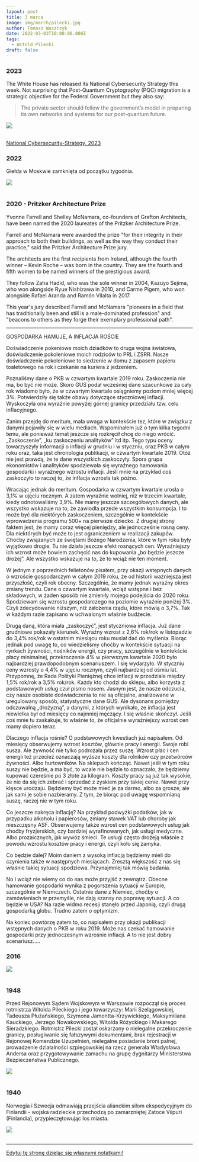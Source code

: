 ```yaml
---
layout: post
title: 3 marca
image: img/march/pilecki.jpg
author: Tomasz Waszczyk
date: 2022-03-03T10:00:00.000Z
tags:
  - Witold Pilecki
draft: false
---
```


### 2023

The White House has released its National Cybersecurity Strategy this week. Not surprising that Post-Quantum Cryptography (PQC) migration is a strategic objective for the Federal Government but they also say:

> The private sector should follow the government’s model in preparing its own networks and systems for our post-quantum future.

<img src="./img/march/pqc.jpeg"><br><br>

<a href="./documents/march/National-Cybersecurity-Strategy-2023.pdf" target="_blank">National Cybersecurity-Strategy, 2023</a>

### 2022

Giełda w Moskwie zamknięta od początku tygodnia.

<img src="./img/march/sberbank.png"><br><br>

### 2020 - Pritzker Architecture Prize

Yvonne Farrell and Shelley McNamara, co-founders of Grafton Architects, have been named the 2020 laureates of the Pritzker Architecture Prize.

Farrell and McNamara were awarded the prize "for their integrity in their approach to both their buildings, as well as the way they conduct their practice," said the Pritzker Architecture Prize jury.

The architects are the first recipients from Ireland, although the fourth winner – Kevin Roche – was born in the country. They are the fourth and fifth women to be named winners of the prestigious award.

They follow Zaha Hadid, who was the sole winner in 2004, Kazuyo Sejima, who won alongside Ryue Nishizawa in 2010, and Carme Pigem, who won alongside Rafael Aranda and Ramón Vilalta in 2017.

This year's jury described Farrell and McNamara "pioneers in a field that has traditionally been and still is a male-dominated profession" and "beacons to others as they forge their exemplary professional path".

---

GOSPODARKA HAMUJE, A INFLACJA ROŚCIE

Doświadczenie pokeniowe moich dziadków to druga wojna światowa, doświadczenie pokoleniowe moich rodziców to PRL i ZSRR. Nasze doświadczenie pokoleniowe to siedzenie w domu z zapasem papieru toaletowego na rok i czekanie na kuriera z jedzeniem.

Poznaliśmy dane o PKB w czwartym kwartale 2019 roku. Zaskoczenia nie ma, bo być nie może. Skoro GUS podał wcześniej dane szacunkowe za cały rok wiadomo było, że w czwartym kwartale osiągniemy poziom mniej więcej 3%. Potwierdziły się także obawy dotyczące styczniowej inflacji. Wyskoczyła ona wyraźnie powyżej górnej granicy przedziału tzw. celu inflacyjnego.

Zanim przejdę do meritum, mała uwaga w kontekście tez, które w związku z danymi pojawiły się w wielu mediach. Wspominałem już o tym kilka tygodni temu, ale ponieważ temat jeszcze się rozkręcił chcę do niego wrócić. „Zaskoczenie”, „ku zaskoczeniu analityków” itd itp. Tego typu oceny towarzyszyły informacji o inflacji w grudniu i w styczniu, oraz PKB w całym roku oraz, taka jest chronologia publikacji, w czwartym kwartale 2019. Otóż nie jest prawdą, że te dane wszystkich zaskoczyły. Spora grupa ekonomistów i analityków spodziewała się wyraźnego hamowania gospodarki i wyraźnego wzrostu inflacji. Jeśli mnie na przykład coś zaskoczyło to raczej to, że inflacja wzrosła tak późno.

Wracając jednak do meritum. Gospodarka w czwartym kwartale urosła o 3,1% w ujęciu rocznym. A zatem wyraźnie wolniej, niż w trzecim kwartale, kiedy odnotowaliśmy 3,9%. Nie mamy jeszcze szczegółowych danych, ale wszystko wskazuje na to, że zawiodła przede wszystkim konsumpcja. I to może być dla niektórych zaskoczeniem, szczególnie w kontekście wprowadzenia programu 500+ na pierwsze dziecko. Z drugiej strony faktem jest, że mamy coraz więcej pieniędzy, ale jednocześnie rosną ceny. Dla niektórych być może to jest ograniczeniem w realizacji zakupów. Choćby związanych ze świętami Bożego Narodzenia, które w tym roku były wyjątkowo drogie. Tu nie działa jeszcze efekt rosnących cen. Wyraźniejszy ich wzrost może bowiem zachęcić nas do kupowania „bo będzie jeszcze drożej”. Ale wszystko wskazuje na to, że to wciąż nie ten moment.

W jednym z poprzednich felietonów pisałem, przy okazji wstępnych danych o wzroście gospodarczym w całym 2019 roku, że od historii ważniejsza jest przyszłość, czyli rok obecny. Szczególnie, że mamy jednak wyraźny okres zmiany trendu. Dane o czwartym kwartale, wciąż wstępne i bez składowych, w żaden sposób nie zmieniły mojego podejścia do 2020 roku. Spodziewam się wzrostu gospodarczego na poziomie wyraźnie poniżej 3%. Czyli zdecydowanie niższym, niż założenia rządu, które mówią o 3,7%. Tak w każdym razie zapisano w uchwalonym właśnie budżecie.

Drugą daną, która miała „zaskoczyć”, jest styczniowa inflacja. Już dane grudniowe pokazały kierunek. Wyraźny wzrost z 2,6% rok/rok w listopadzie do 3,4% rok/rok w ostatnim miesiącu roku musiał dać do myślenia. Biorąc jednak pod uwagę to, co wiedzieliśmy choćby w kontekście sytuacji na rynkach żywności, nośników energii, czy pracy, szczególnie w kontekście płacy minimalnej, przekroczenie 4% w pierwszym kwartale 2020 było najbardziej prawdopodobnym scenariuszem. I się wydarzyło. W styczniu ceny wzrosty o 4,4% w ujęciu rocznym, czyli najbardziej od ośmiu lat. Przypomnę, że Rada Polityki Pieniężnej chce inflacji w przedziale między 1,5% rok/rok a 3,5% rok/rok. Każdy kto chodzi do sklepu, albo korzysta z podstawowych usług czuł pismo nosem. Jasnym jest, że nasze odczucia, czy nasze osobiste doświadczenia to nie są oficjalne, analizowane w uregulowany sposób, statystyczne dane GUS. Ale dysonans pomiędzy odczuwalną „drożyzną”, a danymi, z których wynikało, ze inflacja jest niewielka był od miesięcy co najmniej męczący. I się właśnie skończył. Jeśli coś mnie tu zaskakuje, to właśnie to, że oficjalnie wyraźniejszy wzrost cen mamy dopiero teraz.

Dlaczego inflacja rośnie? O podstawowych kwestiach już napisałem. Od miesięcy obserwujemy wzrost kosztów, głównie pracy i energii. Swoje robi susza. Ale żywność nie tylko podrożała przez suszę. Wzrost płac i cen energii też przecież oznaczają wyższe koszty dla rolników czy przetwórców żywności. Albo hurtowników. Na sklepach kończąc. Nawet jeśli w tym roku suszy nie będzie, a ma być, to wcale nie będzie to oznaczało, że będziemy kupować czereśnie po 3 złote za kilogram. Koszty pracy są już tak wysokie, że nie da się ich zebrać i sprzedać z zyskiem przy takiej cenie. Nawet przy klęsce urodzaju. Będziemy być może mieć je za darmo, albo za grosze, ale jak sami je sobie nazbieramy. Z tym, że biorąc pod uwagę wspomnianą suszę, raczej nie w tym roku.

Co jeszcze nakręca inflację? Na przykład podwyżki podatków, jak w przypadku alkoholu i papierosów, zmiany stawek VAT lub choroby jak nieszczęsny ASF. Obserwujemy także wzrost cen podstawowych usług jak choćby fryzjerskich, czy bardziej wyrafinowanych, jak usługi medyczne. Albo prozaicznych, jak wywóz śmieci. Te usługi często drożeją właśnie z powodu wzrostu kosztów pracy i energii, czyli koło się zamyka.

Co będzie dalej? Moim daniem z wysoką inflacją będziemy mieli do czynienia także w następnych miesiącach. Zresztą większość z nas się właśnie takiej sytuacji spodziewa. Przynajmniej tak mówią badania.

No i wciąż nie wiemy co do nas może przyjść z zewnątrz. Obecne hamowanie gospodarki wynika z pogorszenia sytuacji w Europie, szczególnie w Niemczech. Ostatnie dane z Niemiec, choćby o zamówieniach w przemyśle, nie dają szansy na poprawę sytuacji. A co będzie w USA? Na razie widmo recesji stanęło przed Japonią, czyli drugą gospodarką globu. Trudno zatem o optymizm.

Na koniec powtórzę zatem to, co napisałem przy okazji publikacji wstępnych danych o PKB w roku 2019. Może nas czekać hamowanie gospodarki przy jednoczesnym wzrośnie inflacji. A to nie jest dobry scenariusz…..

### 2016

<img src="./img/march/seatalteaxl.jpg"><br><br>

<!-- 

Seat Altea samochód samochod auto

Do zobaczenia, obserwować:
- klimatyzacja
- czujnik parkowania, biegu wstecznego
- prawy kierunkowskaz
- płyn do spryskiwaczy
- płyn hamulcowy
- 2 x zimówki
- Rozrząd wymieniać co 5 lat 

Ubezpieczenie:
536 422 236 - babka z którą podpisywałem ubezpieczenie 

We dwie osoby kupować samochód

Na zimny silnik
Umyty
Spasowanie elementów, luki między drzwiami itp.
Otwieranie się drzwi
Progi,
Sufit
Zawiasy, elementy 
Szyby
Klapa, newralgiczne punkty
Otworzyc i znaleźć koło
Elementy przy uszczelkach, białe placki, ryski, elementy łączące, resztki po wypolerowaniu

Silnik (na zimno): znaczki, nity, śruby, pasek rozrządu, połączenia elementów, lepiej żeby był lekko ubrudzony, zbiornik wyrównawczy

wszystko sprawdzić

Parametry pracy silnika - 

Kosztował 7k Euro - 4.1371 - cena euro samochodu

-->

### 1948

Przed Rejonowym Sądem Wojskowym w Warszawie rozpoczął się proces rotmistrza Witolda Pileckiego i jego towarzyszy: Marii Szelągowskiej, Tadeusza Płużańskiego, Szymona Jamontta-Krzywickiego, Maksymiliana Kauckiego, Jerzego Nowakowskiego, Witolda Różyckiego i Makarego Sieradzkiego. Rotmistrz Pilecki został oskarżony o nielegalne przekroczenie granicy, posługiwanie się fałszywymi dokumentami, brak rejestracji w Rejonowej Komendzie Uzupełnień, nielegalne posiadanie broni palnej, prowadzenie działalności szpiegowskiej na rzecz generała Władysława Andersa oraz przygotowywanie zamachu na grupę dygnitarzy Ministerstwa Bezpieczeństwa Publicznego.

<img src="./img/march/pilecki.jpg"/><br><br>

### 1940

Norwegia i Szwecja odmawiają przejścia alianckim siłom ekspedycyjnym do Finlandii - wojska radzieckie przechodzą po zamarzniętej Zatoce Viipuri (Finlandia), przypieczętowując los miasta.

<img src="./img/march/narvik.jpeg"><br><br>

---

<a href="https://github.com/TomaszWaszczyk/historia.waszczyk.com/edit/master/src/content/march-3.md" target="_blank">Edytuj tę stronę dzieląc się własnymi notatkami!</a>
